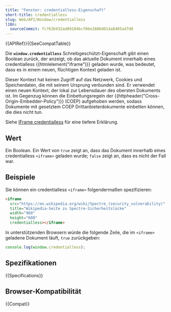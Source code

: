 ```yaml
---
title: "Fenster: credentialless-Eigenschaft"
short-title: credentialless
slug: Web/API/Window/credentialless
l10n:
  sourceCommit: fc763b932ad89104bcf06e3886d014a8485ad7d8
---
```


{{APIRef}}{{SeeCompatTable}}

Die **`window.credentialless`** Schreibgeschützt-Eigenschaft gibt einen Boolean zurück, der anzeigt, ob das aktuelle Dokument innerhalb eines credentialless {{htmlelement("iframe")}} geladen wurde, was bedeutet, dass es in einem neuen, flüchtigen Kontext geladen ist.

Dieser Kontext hat keinen Zugriff auf das Netzwerk, Cookies und Speicherdaten, die mit seinem Ursprung verbunden sind. Er verwendet einen neuen Kontext, der lokal zur Lebensdauer des obersten Dokuments ist. Im Gegenzug können die Einbettungsregeln der {{httpheader("Cross-Origin-Embedder-Policy")}} (COEP) aufgehoben werden, sodass Dokumente mit gesetztem COEP Drittanbieterdokumente einbetten können, die dies nicht tun.

Siehe [IFrame credentialless](/de/docs/Web/Security/IFrame_credentialless) für eine tiefere Erklärung.

## Wert

Ein Boolean. Ein Wert von `true` zeigt an, dass das Dokument innerhalb eines credentialless `<iframe>` geladen wurde; `false` zeigt an, dass es nicht der Fall war.

## Beispiele

Sie können ein credentialless `<iframe>` folgendermaßen spezifizieren:

```html
<iframe
  src="https://en.wikipedia.org/wiki/Spectre_(security_vulnerability)"
  title="Wikipedia-Seite zu Spectre-Sicherheitslücke"
  width="960"
  height="600"
  credentialless></iframe>
```

In unterstützenden Browsern würde die folgende Zeile, die im `<iframe>` geladene Dokument läuft, `true` zurückgeben:

```js
console.log(window.credentialless);
```

## Spezifikationen

{{Specifications}}

## Browser-Kompatibilität

{{Compat}}
